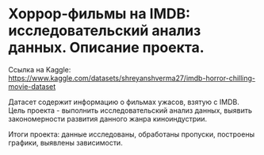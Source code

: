 # Хоррор-фильмы на IMDB: исследовательский анализ данных. Описание проекта.

Ссылка на Kaggle: https://www.kaggle.com/datasets/shreyanshverma27/imdb-horror-chilling-movie-dataset

Датасет содержит информацию о фильмах ужасов, взятую с IMDB. Цель проекта - выполнить исследовательский анализ данных, выявить закономерности развития данного жанра киноиндустрии.

Итоги проекта: данные исследованы, обработаны пропуски, построены графики, выявлены зависимости.
